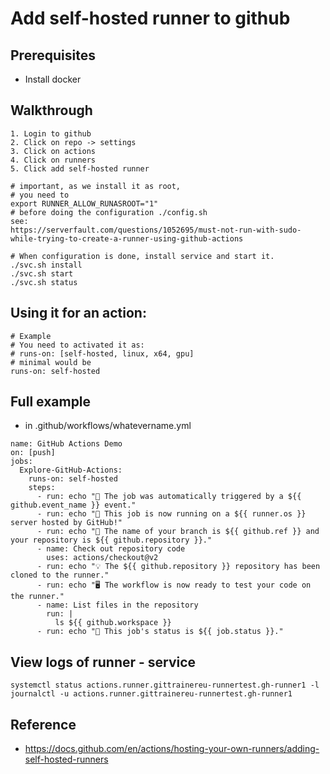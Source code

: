 # Add self-hosted runner to github 

## Prerequisites

  * Install docker 

## Walkthrough

```
1. Login to github 
2. Click on repo -> settings
3. Click on actions 
4. Click on runners
5. Click add self-hosted runner 

# important, as we install it as root, 
# you need to 
export RUNNER_ALLOW_RUNASROOT="1"
# before doing the configuration ./config.sh 
see:
https://serverfault.com/questions/1052695/must-not-run-with-sudo-while-trying-to-create-a-runner-using-github-actions

# When configuration is done, install service and start it.
./svc.sh install
./svc.sh start
./svc.sh status 

```

## Using it for an action:

```
# Example 
# You need to activated it as:
# runs-on: [self-hosted, linux, x64, gpu]
# minimal would be 
runs-on: self-hosted 
```

## Full example 

  * in .github/workflows/whatevername.yml 

```
name: GitHub Actions Demo
on: [push]
jobs:
  Explore-GitHub-Actions:
    runs-on: self-hosted
    steps:
      - run: echo "🎉 The job was automatically triggered by a ${{ github.event_name }} event."
      - run: echo "🐧 This job is now running on a ${{ runner.os }} server hosted by GitHub!"
      - run: echo "🔎 The name of your branch is ${{ github.ref }} and your repository is ${{ github.repository }}."
      - name: Check out repository code
        uses: actions/checkout@v2
      - run: echo "💡 The ${{ github.repository }} repository has been cloned to the runner."
      - run: echo "🖥️ The workflow is now ready to test your code on the runner."
      - name: List files in the repository
        run: |
          ls ${{ github.workspace }}
      - run: echo "🍏 This job's status is ${{ job.status }}."
```

## View logs of runner - service 

```
systemctl status actions.runner.gittrainereu-runnertest.gh-runner1 -l
journalctl -u actions.runner.gittrainereu-runnertest.gh-runner1 
```

## Reference 

  * https://docs.github.com/en/actions/hosting-your-own-runners/adding-self-hosted-runners

